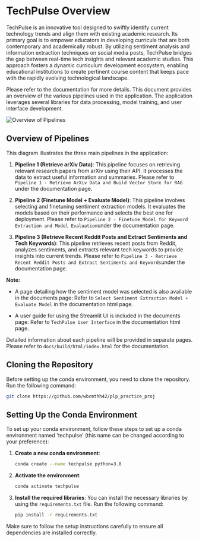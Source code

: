 # TechPulse Overview

TechPulse is an innovative tool designed to swiftly identify current technology trends and align them with existing academic research. Its primary goal is to empower educators in developing curricula that are both contemporary and academically robust. By utilizing sentiment analysis and information extraction techniques on social media posts, TechPulse bridges the gap between real-time tech insights and relevant academic studies. This approach fosters a dynamic curriculum development ecosystem, enabling educational institutions to create pertinent course content that keeps pace with the rapidly evolving technological landscape.

Please refer to the documentation for more details. This document provides an overview of the various pipelines used in the application. The application leverages several libraries for data processing, model training, and user interface development.

![Overview of Pipelines](./docs/source/_static/Architecture.png)

## Overview of Pipelines

This diagram illustrates the three main pipelines in the application:

1. **Pipeline 1 (Retrieve arXiv Data)**: This pipeline focuses on retrieving relevant research papers from arXiv using their API. It processes the data to extract useful information and summaries. Please refer to `Pipeline 1 - Retrieve ArXiv Data and Build Vector Store for RAG` under the documentation page.

2. **Pipeline 2 (Finetune Model + Evaluate Model)**: This pipeline involves selecting and finetuning sentiment extraction models. It evaluates the models based on their performance and selects the best one for deployment. Please refer to `Pipeline 2 - Finetune Model for Keyword Extraction and Model Evaluation`under the documentation page.

3. **Pipeline 3 (Retrieve Recent Reddit Posts and Extract Sentiments and Tech Keywords)**: This pipeline retrieves recent posts from Reddit, analyzes sentiments, and extracts relevant tech keywords to provide insights into current trends. Please refer to `Pipeline 3 - Retrieve Recent Reddit Posts and Extract Sentiments and Keywords`under the documentation page.

**Note:** 

- A page detailing how the sentiment model was selected is also available in the documents page: Refer to `Select Sentiment Extraction Model + Evaluate Model` in the documentation html page. 

- A user guide for using the Streamlit UI is included in the documents page: Refer to `TechPulse User Interface` in the documentation html page.  

Detailed information about each pipeline will be provided in separate pages. Please refer to `docs/build/html/index.html` for the documentation.

## Cloning the Repository

Before setting up the conda environment, you need to clone the repository. Run the following command:

```bash
git clone https://github.com/wbcmthh42/plp_practice_proj
```

## Setting Up the Conda Environment

To set up your conda environment, follow these steps to set up a conda environment named 'techpulse' (this name can be changed according to your preference):

1. **Create a new conda environment**:

   ```bash
   conda create --name techpulse python=3.8
   ```

2. **Activate the environment**:

   ```bash
   conda activate techpulse
   ```

3. **Install the required libraries**:
   You can install the necessary libraries by using the `requirements.txt` file. Run the following command:

   ```bash
   pip install -r requirements.txt
   ```

Make sure to follow the setup instructions carefully to ensure all dependencies are installed correctly.
